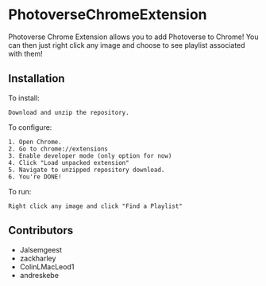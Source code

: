 # PhotoverseChromeExtension

Photoverse Chrome Extension allows you to add Photoverse to Chrome!  You can then just right click any image and choose to see playlist associated with them!

## Installation

To install:
```
Download and unzip the repository.
```
To configure:
```
1. Open Chrome.
2. Go to chrome://extensions
3. Enable developer mode (only option for now)
4. Click "Load unpacked extension"
5. Navigate to unzipped repository download.
6. You're DONE!
```
To run:
```
Right click any image and click "Find a Playlist"
```
## Contributors

 - Jalsemgeest
 - zackharley
 - ColinLMacLeod1
 - andreskebe

